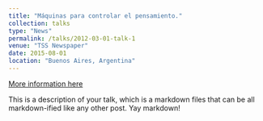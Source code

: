```yaml
---
title: "Máquinas para controlar el pensamiento."
collection: talks
type: "News"
permalink: /talks/2012-03-01-talk-1
venue: "TSS Newspaper"
date: 2015-08-01
location: "Buenos Aires, Argentina"
---
```


[More information here](http://www.unsam.edu.ar/tss/controlar-maquinas-con-el-pensamiento/)

This is a description of your talk, which is a markdown files that can be all markdown-ified like any other post. Yay markdown!
